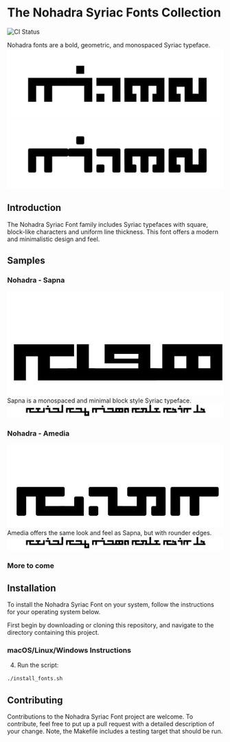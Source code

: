 # The Nohadra Syriac Fonts Collection

![CI Status](https://github.com/SargisYonan/NohadraSyriacFonts/actions/workflows/fontbakery.yml/badge.svg)

Nohadra fonts are a bold, geometric, and monospaced Syriac typeface.
![Nohadra - Sapna](samples/NohadraSyriac-Sapna-nohadra-sample.png)
![Nohadra - Amedia](samples/NohadraSyriac-Amedia-nohadra-sample.png)

## Introduction

The Nohadra Syriac Font family includes Syriac typefaces with square, block-like characters and uniform line thickness. This font offers a modern and minimalistic design and feel. 

## Samples

### Nohadra - Sapna
![Nohadra - Amedia](samples//NohadraSyriac-Sapna-nohadra-sapna-text.png)
Sapna is a monospaced and minimal block style Syriac typeface.
![Nohadra - Sapna](samples/NohadraSyriac-Sapna.png)

### Nohadra - Amedia
![Nohadra - Amedia](samples//NohadraSyriac-Amedia-nohadra-amedia-text.png)
Amedia offers the same look and feel as Sapna, but with rounder edges.
![Nohadra - Amedia](samples//NohadraSyriac-Amedia.png)

### More to come

## Installation
To install the Nohadra Syriac Font on your system, follow the instructions for your operating system below.

First begin by downloading or cloning this repository, and navigate to the directory containing this project.

### macOS/Linux/Windows Instructions

4. Run the script:
```sh
./install_fonts.sh
```

## Contributing

Contributions to the Nohadra Syriac Font project are welcome. To contribute, feel free to put up a pull request with a detailed description of your change. Note, the Makefile includes a testing target that should be run.
